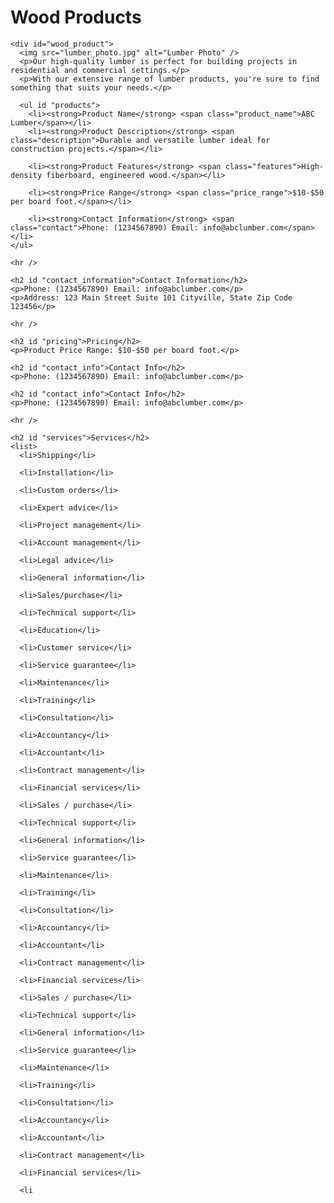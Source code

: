 <!DOCTYPE html>
<html lang="en">
  <head>
  	<title>Wood Product Photo</title>
  	<style>
  	  /* CSS code here */
  	</style>
  </head>
  <body>
    <h1 id="about_wood">Wood Products</h1>

    <div id="wood_product">
      <img src="lumber_photo.jpg" alt="Lumber Photo" />
      <p>Our high-quality lumber is perfect for building projects in residential and commercial settings.</p>
      <p>With our extensive range of lumber products, you're sure to find something that suits your needs.</p>

      <ul id "products">
        <li><strong>Product Name</strong> <span class="product_name">ABC Lumber</span></li>
        <li><strong>Product Description</strong> <span class="description">Durable and versatile lumber ideal for construction projects.</span></li>

        <li><strong>Product Features</strong> <span class="features">High-density fiberboard, engineered wood.</span></li>

        <li><strong>Price Range</strong> <span class="price_range">$10-$50 per board foot.</span></li>

        <li><strong>Contact Information</strong> <span class="contact">Phone: (1234567890) Email: info@abclumber.com</span></li>
    </ul>

    <hr />

    <h2 id "contact_information">Contact Information</h2>
    <p>Phone: (1234567890) Email: info@abclumber.com</p>
    <p>Address: 123 Main Street Suite 101 Cityville, State Zip Code 123456</p>

    <hr />

    <h2 id "pricing">Pricing</h2>
    <p>Product Price Range: $10-$50 per board foot.</p>

    <h2 id "contact_info">Contact Info</h2>
    <p>Phone: (1234567890) Email: info@abclumber.com</p>

    <h2 id "contact_info">Contact Info</h2>
    <p>Phone: (1234567890) Email: info@abclumber.com</p>

    <hr />

    <h2 id "services">Services</h2>
    <list>
      <li>Shipping</li>

      <li>Installation</li>

      <li>Custom orders</li>

      <li>Expert advice</li>

      <li>Project management</li>

      <li>Account management</li>

      <li>Legal advice</li>

      <li>General information</li>

      <li>Sales/purchase</li>

      <li>Technical support</li>

      <li>Education</li>

      <li>Customer service</li>

      <li>Service guarantee</li>

      <li>Maintenance</li>

      <li>Training</li>

      <li>Consultation</li>

      <li>Accountancy</li>

      <li>Accountant</li>

      <li>Contract management</li>

      <li>Financial services</li>

      <li>Sales / purchase</li>

      <li>Technical support</li>

      <li>General information</li>

      <li>Service guarantee</li>

      <li>Maintenance</li>

      <li>Training</li>

      <li>Consultation</li>

      <li>Accountancy</li>

      <li>Accountant</li>

      <li>Contract management</li>

      <li>Financial services</li>

      <li>Sales / purchase</li>

      <li>Technical support</li>

      <li>General information</li>

      <li>Service guarantee</li>

      <li>Maintenance</li>

      <li>Training</li>

      <li>Consultation</li>

      <li>Accountancy</li>

      <li>Accountant</li>

      <li>Contract management</li>

      <li>Financial services</li>

      <li
